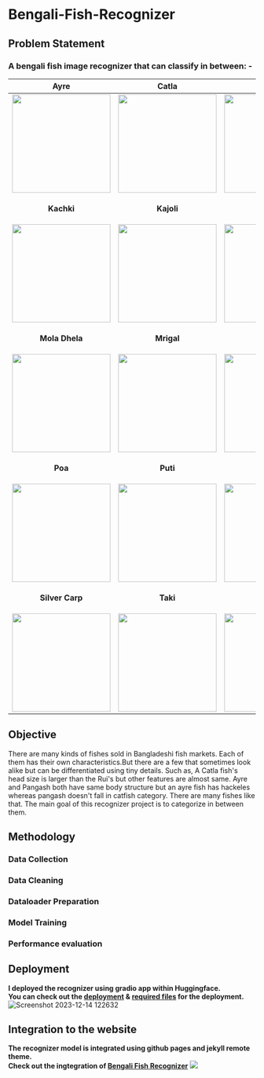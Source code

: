 # Bengali-Fish-Recognizer
## Problem Statement
<h3>A bengali fish image recognizer that can classify in between: -</h3> 

| **Ayre** | **Catla** | **Chital** | **Ilish** |
| -------- | --------- | ---------- | --------- |
| <img src="https://github.com/Neloy-Barman/Bengali-Fish-Recognizer/assets/110896263/5b53977e-8a36-4318-adb8-30d307a3aaf6" height="200" width="200"> | <img src="https://github.com/Neloy-Barman/Bengali-Fish-Recognizer/assets/110896263/7a9918cf-3520-43b6-b897-ef0b839bc9b0" height="200" width="200"> | <img src="https://github.com/Neloy-Barman/Bengali-Fish-Recognizer/assets/110896263/a8ba2dcb-c0d3-4b05-8cfb-8d26874fe91a" height="200" width="200"> | <img src="https://github.com/Neloy-Barman/Bengali-Fish-Recognizer/assets/110896263/3a86184d-e038-46e1-96b8-f4dd3d7fe03b" height="200" width="200"> |
| <p align="center"><strong>Kachki</strong></p> | <p align="center"><strong>Kajoli</strong></p> | <p align="center"><strong>Koi</strong></p> | <p align="center"><strong>Magur</strong></p> |
| <img src="https://github.com/Neloy-Barman/Bengali-Fish-Recognizer/assets/110896263/bec208cc-ef5f-4701-a6bb-3c2b10ca9f0e" height="200" width="200"> | <img src="https://github.com/Neloy-Barman/Bengali-Fish-Recognizer/assets/110896263/8ddd98a5-0707-41c9-8bf1-33557479bb27" height="200" width="200"> | <img src="https://github.com/Neloy-Barman/Bengali-Fish-Recognizer/assets/110896263/4c97f6c5-1646-4dee-a482-5a987a49df67" height="200" width="200"> | <img src="https://github.com/Neloy-Barman/Bengali-Fish-Recognizer/assets/110896263/aacb3a06-5d21-403d-8a9d-26e5af5e34cd" height="200" width="200"> |
| <p align="center"><strong>Mola Dhela</strong></p> | <p align="center"><strong>Mrigal</strong></p> | <p align="center"><strong>Pabda</strong></p> | <p align="center"><strong>Pangash</strong></p> |
| <img src="https://github.com/Neloy-Barman/Bengali-Fish-Recognizer/assets/110896263/e52f453a-1507-4bb2-bb4e-3b24adb6bde5" height="200" width="200"> | <img src="https://github.com/Neloy-Barman/Bengali-Fish-Recognizer/assets/110896263/d34bec60-d838-4bc3-a1f7-144fcd6490a2" height="200" width="200"> | <img src="https://github.com/Neloy-Barman/Bengali-Fish-Recognizer/assets/110896263/cdf9daf4-7a44-4091-9e89-63081ab3e464" height="200" width="200"> | <img src="https://github.com/Neloy-Barman/Bengali-Fish-Recognizer/assets/110896263/f03d97aa-d457-4231-80f5-7bec96098947" height="200" width="200"> |
| <p align="center"><strong>Poa</strong></p> | <p align="center"><strong>Puti</strong></p> | <p align="center"><strong>Rui</strong></p> | <p align="center"><strong>Shing</strong></p> |
| <img src="https://github.com/Neloy-Barman/Bengali-Fish-Recognizer/assets/110896263/25cebc38-d4f1-4c2a-9388-e65841f110bf" height="200" width="200"> | <img src="https://github.com/Neloy-Barman/Bengali-Fish-Recognizer/assets/110896263/5542b40c-52bc-4233-b6d2-2cb605dfb419" height="200" width="200"> | <img src="https://github.com/Neloy-Barman/Bengali-Fish-Recognizer/assets/110896263/384f348e-d703-4466-8cc6-f3184967f498" height="200" width="200"> | <img src="https://github.com/Neloy-Barman/Bengali-Fish-Recognizer/assets/110896263/e7aeda22-d95e-426c-82ea-9dcfce69125d" height="200" width="200"> |
| <p align="center"><strong>Silver Carp</strong></p> | <p align="center"><strong>Taki</strong></p> | <p align="center"><strong>Telapia</strong></p> | <p align="center"><strong>Tengra</strong></p> |
| <img src="https://github.com/Neloy-Barman/Bengali-Fish-Recognizer/assets/110896263/fe43bc2c-e3db-48bd-b2a4-63dec4175279" height="200" width="200"> | <img src="https://github.com/Neloy-Barman/Bengali-Fish-Recognizer/assets/110896263/71b41ca6-1b94-4130-bbac-04c1321aa0e7" height="200" width="200"> | <img src="https://github.com/Neloy-Barman/Bengali-Fish-Recognizer/assets/110896263/c17eb7dd-da1a-428f-acda-4f9841677311" height="200" width="200"> | <img src="https://github.com/Neloy-Barman/Bengali-Fish-Recognizer/assets/110896263/92cd2449-0638-47c9-80b2-13825b03ed81" height="200" width="200"> |

## Objective
There are many kinds of fishes sold in Bangladeshi fish markets. Each of them has their own characteristics.But there are a few that sometimes look alike but can be differentiated using tiny details. Such as, A Catla fish's head size is larger than the Rui's but other features are almost same. Ayre and Pangash both have same body structure but an ayre fish has hackeles whereas pangash doesn't fall in catfish category. There are many fishes like that. The main goal of this recognizer project is to categorize in between them.
## Methodology
### Data Collection
### Data Cleaning
### Dataloader Preparation
### Model Training
### Performance evaluation
## Deployment
<strong>I deployed the recognizer using gradio app within Huggingface.<br/>You can check out the <a href="https://huggingface.co/spaces/nelbarman053/Bengali-Fish-Recognizer">deployment</a> & <a href="https://huggingface.co/spaces/nelbarman053/Bengali-Fish-Recognizer/tree/main">required files</a> for the deployment.</strong> 
![Screenshot 2023-12-14 122632](https://github.com/Neloy-Barman/Bengali-Fish-Recognizer/assets/110896263/c646f1ee-fd5b-4a2a-93c8-5291bbe324ac)
## Integration to the website
<strong>The recognizer model is integrated using github pages and jekyll remote theme.<br/>
Check out the ingtegration of <a href="https://neloy-barman.github.io/Bengali-Fish-Recognizer/">Bengali Fish Recognizer</a></strong>
<img src="https://github.com/Neloy-Barman/Bengali-Fish-Recognizer/assets/110896263/3cfb846b-3469-49b5-83bf-3c3eda51257e">
